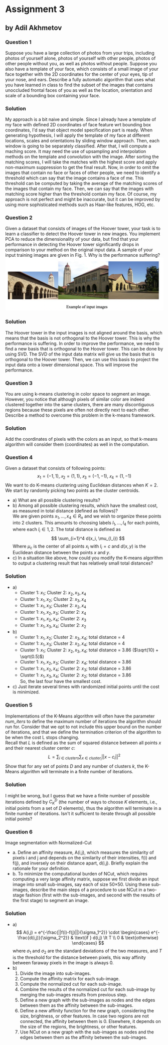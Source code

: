 # Assignment 3

## by Adil Akhmetov

### Question 1

Suppose you have a large collection of photos from your trips, including photos of yourself alone,
photos of yourself with other people, photos of other people without you, as well as photos without
people. Suppose you also have a template of your face, which consists of a small image of your
face together with the 2D coordinates for the center of your eyes, tip of your nose, and ears.
Describe a fully automatic algorithm that uses what you have learned in class to find the subset of
the images that contains unoccluded frontal faces of you as well as the location, orientation and
scale of a bounding box containing your face.

### Solution

My approach is a bit naive and simple. Since I already have a template of my face with defined 2D coordinates of face feature wrt bounding box coordinates, I'd say that object model specification part is ready. When generating hypothesis, I will apply the template of my face at different locations, scales and orientations by sliding window approach. Then, each window is going to be separately classified. After that, I will compute a maching score. It may need the use of upsampling and interpolation methods on the template and convolution with the image. After sorting the matching scores, I will take the matches with the highest score and apply non-maximum suppression to get the final result. Now, in order to omit the images that contain no face or faces of other people, we need to identify a threshold which can say that the image contains a face of me. This threshold can be computed by taking the average of the matching scores of the images that contain my face. Then, we can say that the images with matching score higher than the threshold contain my face. Of course, my approach is not perfect and might be inaccurate, but it can be improved by using more sophisticated methods such as Haar-like features, HOG, etc.

### Question 2

Given a dataset that consists of images of the Hoover tower, your task is to learn a classifier to
detect the Hoover tower in new images. You implement PCA to reduce the dimensionality of your
data, but find that your performance in detecting the Hoover tower significantly drops in
comparison to your method on the original input data. A sample of your input training images are
given in Fig. 1. Why is the performance suffering?
<img src="a7fcef6152301dc46efd269240c34adf972fdd7c04b35d2d639c194dcc2abe6e.png">

### Solution

The Hoover tower in the input images is not aligned around the basis, which means that the basis is not orthogonal to the Hoover tower. This is why the performance is suffering. In order to improve the performance, we need to find a new basis that is orthogonal to the Hoover tower. This can be done by using SVD. The SVD of the input data matrix will give us the basis that is orthogonal to the Hoover tower. Then, we can use this basis to project the input data onto a lower dimensional space. This will improve the performance.

### Question 3

You are using k-means clustering in color space to segment an image. However, you notice that although pixels of similar color are indeed clustered together into the same clusters, there are many discontiguous regions because these pixels are often not directly next to each other. Describe a method to overcome this problem in the k-means framework.

### Solution

Add the coordinates of pixels with the colors as an input, so that k-means algorithm will consider them (coordinates) as well in the computation.

### Question 4

Given a dataset that consists of following points:  
$$
x_1 = (−1,1), 𝑥_2 = (1,1), 𝑥_3 = (−1, −1), 𝑥_4 = (1, −1)
$$
We want to do K-means clustering using Euclidean distances when $K = 2$. We start by randomly
picking two points as the cluster centroids.

- a) What are all possible clustering results?
- b) Among all possible clustering results, which have the smallest cost, as measured in total distance (defined as follows)?  
We are given points $x_1, … , x_4 \in R_n$
and we wish to organize these points into 2 clusters. This
amounts to choosing labels $l_1, … , l_4$ for each points, where each $l_i \in {1,2}$. The total distance is defined as
$$
\sum_{i=1}^4 d(x_i, \mu_{l_i})
$$
Where $\mu_c$ is the center of all points $x_i$ with $l_i = c$ and $d(x,y)$ is the Euclidean distance between the points $x$ and $y$.
- c) In a situation like above, how could you modify the K-means algorithm to output a clustering result that has relatively small total distances?

### Solution

- a)
  - Cluster 1: $x_1$; Cluster 2: $x_2, x_3, x_4$
  - Cluster 1: $x_1, x_2$; Cluster 2: $x_3, x_4$
  - Cluster 1: $x_1, x_3$; Cluster 2: $x_2, x_4$
  - Cluster 1: $x_1, x_2, x_3$; Cluster 2: $x_4$
  - Cluster 1: $x_1, x_2, x_4$; Cluster 2: $x_3$
  - Cluster 1: $x_1, x_3, x_4$; Cluster 2: $x_2$
- b)
  - Cluster 1: $x_1, x_2$; Cluster 2: $x_3, x_4$; total distance = 4
  - Cluster 1: $x_1, x_3$; Cluster 2: $x_2, x_4$; total distance = 4
  - Cluster 1: $x_1$; Cluster 2: $x_2, x_3, x_4$; total distance = 3.86 ($\sqrt(10) + \sqrt(0.5)$)
  - Cluster 1: $x_1, x_2, x_3$; Cluster 2: $x_4$; total distance = 3.86
  - Cluster 1: $x_1, x_2, x_4$; Cluster 2: $x_3$; total distance = 3.86
  - Cluster 1: $x_1, x_3, x_4$; Cluster 2: $x_2$; total distance = 3.86  
So, the last four have the smallest cost.
- c) Just iterate several times with randomized initial points until the cost is minimized.

### Question 5

Implementations of the K-Means algorithm will often have the parameter _num_iters_ to define the
maximum number of iterations the algorithm should run for. Consider that we opt to not include
this upper bound on the number of iterations, and that we define the termination criterion of the
algorithm to be when the cost L stops changing.  
Recall that $L$ is defined as the sum of squared distance between all points $x$ and their nearest cluster center $c$:
$$
L = \sum_{i\ \in\ clusters} \sum_{x\ \in\ cluster_i} ||x - c_i||^2
$$
Show that for any set of points $D$ and any number of clusters $k$, the K-Means algorithm will
terminate in a finite number of iterations.

### Solution

I might be wrong, but I guess that we have a finite number of possible iterations defined by $C^D_K$ (the number of ways to choose $K$ elements, i.e., initial points from a set of $D$ elements), thus the algorithm will terminate in a finite number of iterations. Isn't it sufficient to iterate through all possible initial points?

### Question 6

Image segmentation with Normalized-Cut

- a. Define an affinity measure, A(i,j), which measures the similarity of pixels i and j and
depends on the similarity of their intensities, f(i) and f(j), and inversely on their distance
apart, d(i,j). Briefly explain the rationale for your definition.
- b. To minimize the computational burden of NCut, which requires computing a very large
affinity matrix, suppose we first divide an input image into small sub-images, say each of
size 50×50. Using these sub-images, describe the main steps of a procedure to use NCut in a two-stage fashion (first with the sub-images, and second with the results of the first stage) to segment an image.

### Solution

- a)  
  $$
  A(i,j) = e^{-\frac{||f(i)-f(j)||}{\sigma_1^2}} \cdot \begin{cases}
    e^{-\frac{d(i,j)}{\sigma_2^2}} & \text{if } d(i,j) \lt T \\
    0 & \text{otherwise}
  \end{cases}
  $$
  where $\sigma_1$ and $\sigma_2$ are the standard deviations of the two measures, and $T$ is the threshold for the distance between pixels, this way affinity between faraway pixels in the image is always 0. 
- b)
  1. Divide the image into sub-images.
  2. Compute the affinity matrix for each sub-image.
  3. Compute the normalized cut for each sub-image.
  4. Combine the results of the normalized cut for each sub-image by merging the sub-images results from previous step.
  5. Define a new graph with the sub-images as nodes and the edges between them as the affinity between the sub-images.
  6. Define a new affinity function for the new graph, considering the size, brightness, or other features. In case two regions are not connected, the affinity between them is 0. Elsewhere, it depends on the size of the regions, the brightness, or other features.
  7. Use NCut on a new graph with the sub-images as nodes and the edges between them as the affinity between the sub-images.